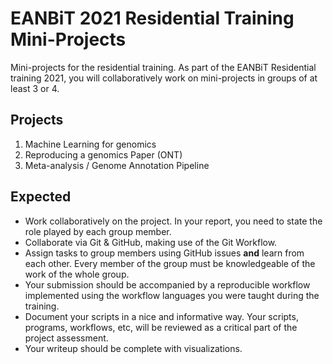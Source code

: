# EANBiT 2021 Residential Training Mini-Projects

Mini-projects for the residential training. As part of the EANBiT Residential training 2021, you will collaboratively work on mini-projects in groups of at least 3 or 4. 

## Projects
1. Machine Learning for genomics
2. Reproducing a genomics Paper (ONT)
3. Meta-analysis / Genome Annotation Pipeline

## Expected
- Work collaboratively on the project. In your report, you need to state the role played by each group member.
- Collaborate via Git & GitHub, making use of the Git Workflow.
- Assign tasks to group members using GitHub issues **and** learn from each other. Every member of the group must be knowledgeable of the work of the whole group.
- Your submission should be accompanied by a reproducible workflow implemented using the workflow languages you were taught during the training.
- Document your scripts in a nice and informative way. Your scripts, programs, workflows, etc, will be reviewed as a critical part of the project assessment.
- Your writeup should be complete with visualizations.

